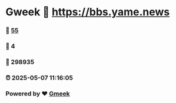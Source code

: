 # Gweek :link: https://bbs.yame.news 
### :page_facing_up: [55](https://bbs.yame.news/tag.html) 
### :speech_balloon: 4 
### :hibiscus: 298935 
### :alarm_clock: 2025-05-07 11:16:05 
### Powered by :heart: [Gmeek](https://github.com/Meekdai/Gmeek)
